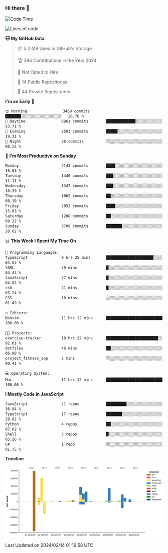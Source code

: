 ### Hi there 👋

<!--
**Clumsy-Coder/Clumsy-Coder** is a ✨ _special_ ✨ repository because its `README.md` (this file) appears on your GitHub profile.

Here are some ideas to get you started:

- 🔭 I’m currently working on ...
- 🌱 I’m currently learning ...
- 👯 I’m looking to collaborate on ...
- 🤔 I’m looking for help with ...
- 💬 Ask me about ...
- 📫 How to reach me: ...
- 😄 Pronouns: ...
- ⚡ Fun fact: ...
-->

<!-- anmol098/waka-readme-stats -->
<!--START_SECTION:waka-->
![Code Time](http://img.shields.io/badge/Code%20Time-697%20hrs%2029%20mins-blue)

![Lines of code](https://img.shields.io/badge/From%20Hello%20World%20I%27ve%20Written-3.2%20million%20lines%20of%20code-blue)

**🐱 My GitHub Data** 

> 📦 5.2 MB Used in GitHub's Storage 
 > 
> 🏆 386 Contributions in the Year 2024
 > 
> 🚫 Not Opted to Hire
 > 
> 📜 14 Public Repositories 
 > 
> 🔑 44 Private Repositories 
 > 
**I'm an Early 🐤** 

```text
🌞 Morning                3469 commits        ███████░░░░░░░░░░░░░░░░░░   26.76 % 
🌆 Daytime                6961 commits        █████████████░░░░░░░░░░░░   53.71 % 
🌃 Evening                2503 commits        █████░░░░░░░░░░░░░░░░░░░░   19.31 % 
🌙 Night                  28 commits          ░░░░░░░░░░░░░░░░░░░░░░░░░   00.22 % 
```
📅 **I'm Most Productive on Sunday** 

```text
Monday                   2143 commits        ████░░░░░░░░░░░░░░░░░░░░░   16.53 % 
Tuesday                  1440 commits        ███░░░░░░░░░░░░░░░░░░░░░░   11.11 % 
Wednesday                1347 commits        ███░░░░░░░░░░░░░░░░░░░░░░   10.39 % 
Thursday                 1062 commits        ██░░░░░░░░░░░░░░░░░░░░░░░   08.19 % 
Friday                   2052 commits        ████░░░░░░░░░░░░░░░░░░░░░   15.83 % 
Saturday                 1208 commits        ██░░░░░░░░░░░░░░░░░░░░░░░   09.32 % 
Sunday                   3709 commits        ███████░░░░░░░░░░░░░░░░░░   28.62 % 
```


📊 **This Week I Spent My Time On** 

```text
💬 Programming Languages: 
TypeScript               9 hrs 25 mins       █████████████████████░░░░   84.03 % 
YAML                     29 mins             █░░░░░░░░░░░░░░░░░░░░░░░░   04.43 % 
JavaScript               27 mins             █░░░░░░░░░░░░░░░░░░░░░░░░   04.02 % 
zsh                      21 mins             █░░░░░░░░░░░░░░░░░░░░░░░░   03.24 % 
CSS                      10 mins             ░░░░░░░░░░░░░░░░░░░░░░░░░   01.49 % 

🔥 Editors: 
Neovim                   11 hrs 12 mins      █████████████████████████   100.00 % 

🐱‍💻 Projects: 
exercise-tracker         10 hrs 22 mins      ███████████████████████░░   92.61 % 
dotfiles                 46 mins             ██░░░░░░░░░░░░░░░░░░░░░░░   06.98 % 
project_fitness_app      2 mins              ░░░░░░░░░░░░░░░░░░░░░░░░░   00.41 % 

💻 Operating System: 
Mac                      11 hrs 12 mins      █████████████████████████   100.00 % 
```

**I Mostly Code in JavaScript** 

```text
JavaScript               21 repos            █████████░░░░░░░░░░░░░░░░   36.84 % 
TypeScript               17 repos            ███████░░░░░░░░░░░░░░░░░░   29.82 % 
Python                   4 repos             ██░░░░░░░░░░░░░░░░░░░░░░░   07.02 % 
Shell                    3 repos             █░░░░░░░░░░░░░░░░░░░░░░░░   05.26 % 
C#                       1 repo              ░░░░░░░░░░░░░░░░░░░░░░░░░   01.75 % 
```



**Timeline**

![Lines of Code chart](https://raw.githubusercontent.com/Clumsy-Coder/Clumsy-Coder/main/assets/bar_graph.png)


 Last Updated on 2024/02/14 01:16:58 UTC
<!--END_SECTION:waka-->
